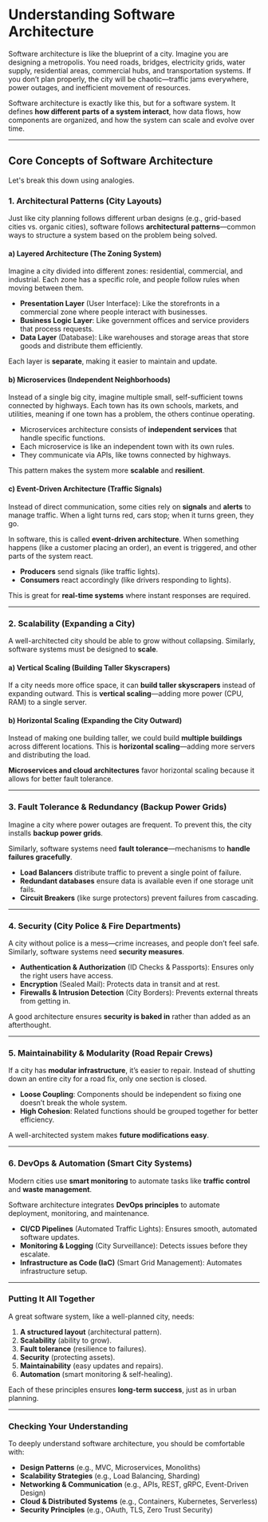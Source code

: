# **Understanding Software Architecture**

Software architecture is like the blueprint of a city. Imagine you are designing a metropolis. You need roads, bridges, electricity grids, water supply, residential areas, commercial hubs, and transportation systems. If you don’t plan properly, the city will be chaotic—traffic jams everywhere, power outages, and inefficient movement of resources.

Software architecture is exactly like this, but for a software system. It defines **how different parts of a system interact**, how data flows, how components are organized, and how the system can scale and evolve over time.

---

## **Core Concepts of Software Architecture**
Let's break this down using analogies.

### **1. Architectural Patterns (City Layouts)**
Just like city planning follows different urban designs (e.g., grid-based cities vs. organic cities), software follows **architectural patterns**—common ways to structure a system based on the problem being solved.

#### **a) Layered Architecture (The Zoning System)**
Imagine a city divided into different zones: residential, commercial, and industrial. Each zone has a specific role, and people follow rules when moving between them.

- **Presentation Layer** (User Interface): Like the storefronts in a commercial zone where people interact with businesses.
- **Business Logic Layer**: Like government offices and service providers that process requests.
- **Data Layer** (Database): Like warehouses and storage areas that store goods and distribute them efficiently.

Each layer is **separate**, making it easier to maintain and update.

#### **b) Microservices (Independent Neighborhoods)**
Instead of a single big city, imagine multiple small, self-sufficient towns connected by highways. Each town has its own schools, markets, and utilities, meaning if one town has a problem, the others continue operating.

- Microservices architecture consists of **independent services** that handle specific functions.
- Each microservice is like an independent town with its own rules.
- They communicate via APIs, like towns connected by highways.

This pattern makes the system more **scalable** and **resilient**.

#### **c) Event-Driven Architecture (Traffic Signals)**
Instead of direct communication, some cities rely on **signals** and **alerts** to manage traffic. When a light turns red, cars stop; when it turns green, they go.

In software, this is called **event-driven architecture**. When something happens (like a customer placing an order), an event is triggered, and other parts of the system react.

- **Producers** send signals (like traffic lights).
- **Consumers** react accordingly (like drivers responding to lights).

This is great for **real-time systems** where instant responses are required.

---

### **2. Scalability (Expanding a City)**
A well-architected city should be able to grow without collapsing. Similarly, software systems must be designed to **scale**.

#### **a) Vertical Scaling (Building Taller Skyscrapers)**
If a city needs more office space, it can **build taller skyscrapers** instead of expanding outward. This is **vertical scaling**—adding more power (CPU, RAM) to a single server.

#### **b) Horizontal Scaling (Expanding the City Outward)**
Instead of making one building taller, we could build **multiple buildings** across different locations. This is **horizontal scaling**—adding more servers and distributing the load.

**Microservices and cloud architectures** favor horizontal scaling because it allows for better fault tolerance.

---

### **3. Fault Tolerance & Redundancy (Backup Power Grids)**
Imagine a city where power outages are frequent. To prevent this, the city installs **backup power grids**.

Similarly, software systems need **fault tolerance**—mechanisms to **handle failures gracefully**.

- **Load Balancers** distribute traffic to prevent a single point of failure.
- **Redundant databases** ensure data is available even if one storage unit fails.
- **Circuit Breakers** (like surge protectors) prevent failures from cascading.

---

### **4. Security (City Police & Fire Departments)**
A city without police is a mess—crime increases, and people don’t feel safe. Similarly, software systems need **security measures**.

- **Authentication & Authorization** (ID Checks & Passports): Ensures only the right users have access.
- **Encryption** (Sealed Mail): Protects data in transit and at rest.
- **Firewalls & Intrusion Detection** (City Borders): Prevents external threats from getting in.

A good architecture ensures **security is baked in** rather than added as an afterthought.

---

### **5. Maintainability & Modularity (Road Repair Crews)**
If a city has **modular infrastructure**, it’s easier to repair. Instead of shutting down an entire city for a road fix, only one section is closed.

- **Loose Coupling**: Components should be independent so fixing one doesn’t break the whole system.
- **High Cohesion**: Related functions should be grouped together for better efficiency.

A well-architected system makes **future modifications easy**.

---

### **6. DevOps & Automation (Smart City Systems)**
Modern cities use **smart monitoring** to automate tasks like **traffic control** and **waste management**.

Software architecture integrates **DevOps principles** to automate deployment, monitoring, and maintenance.

- **CI/CD Pipelines** (Automated Traffic Lights): Ensures smooth, automated software updates.
- **Monitoring & Logging** (City Surveillance): Detects issues before they escalate.
- **Infrastructure as Code (IaC)** (Smart Grid Management): Automates infrastructure setup.

---

### **Putting It All Together**
A great software system, like a well-planned city, needs:
1. **A structured layout** (architectural pattern).
2. **Scalability** (ability to grow).
3. **Fault tolerance** (resilience to failures).
4. **Security** (protecting assets).
5. **Maintainability** (easy updates and repairs).
6. **Automation** (smart monitoring & self-healing).

Each of these principles ensures **long-term success**, just as in urban planning.

---

### **Checking Your Understanding**
To deeply understand software architecture, you should be comfortable with:
- **Design Patterns** (e.g., MVC, Microservices, Monoliths)
- **Scalability Strategies** (e.g., Load Balancing, Sharding)
- **Networking & Communication** (e.g., APIs, REST, gRPC, Event-Driven Design)
- **Cloud & Distributed Systems** (e.g., Containers, Kubernetes, Serverless)
- **Security Principles** (e.g., OAuth, TLS, Zero Trust Security)




